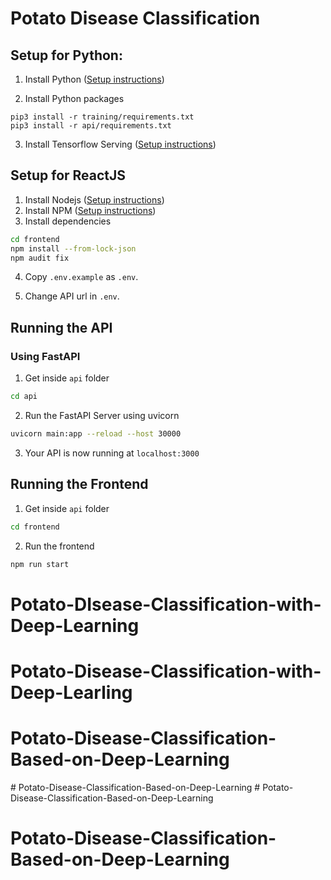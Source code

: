 # Potato Disease Classification

## Setup for Python:

1. Install Python ([Setup instructions](https://wiki.python.org/moin/BeginnersGuide))

2. Install Python packages

```
pip3 install -r training/requirements.txt
pip3 install -r api/requirements.txt
```

3. Install Tensorflow Serving ([Setup instructions](https://www.tensorflow.org/tfx/serving/setup))

## Setup for ReactJS

1. Install Nodejs ([Setup instructions](https://nodejs.org/en/download/package-manager/))
2. Install NPM ([Setup instructions](https://www.npmjs.com/get-npm))
3. Install dependencies

```bash
cd frontend
npm install --from-lock-json
npm audit fix
```

4. Copy `.env.example` as `.env`.

5. Change API url in `.env`.

## Running the API

### Using FastAPI

1. Get inside `api` folder

```bash
cd api
```

2. Run the FastAPI Server using uvicorn

```bash
uvicorn main:app --reload --host 30000
```

3. Your API is now running at `localhost:3000`

## Running the Frontend

1. Get inside `api` folder

```bash
cd frontend
```

2. Run the frontend

```bash
npm run start
```
# Potato-DIsease-Classification-with-Deep-Learning
# Potato-Disease-Classification-with-Deep-Learling
# Potato-Disease-Classification-Based-on-Deep-Learning
#   P o t a t o - D i s e a s e - C l a s s i f i c a t i o n - B a s e d - o n - D e e p - L e a r n i n g  
 # Potato-Disease-Classification-Based-on-Deep-Learning
# Potato-Disease-Classification-Based-on-Deep-Learning
